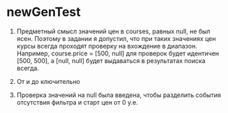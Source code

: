 # newGenTest
1) Предметный смысл значений цен в courses, равных null, не был ясен. 
Поэтому в задании я допустил, что при таких значениях цен курсы всегда проходят проверку на вхождение в диапазон.
Например, course.price = [500, null] для проверок будет идентичен [500, 500], a [null, null] будет выдаваться в результатах поиска всегда.

2) От и до ключительно
3) Проверка значений на null была введена, чтобы разделить события отсутствия фильтра и старт цен от 0 у.е.
